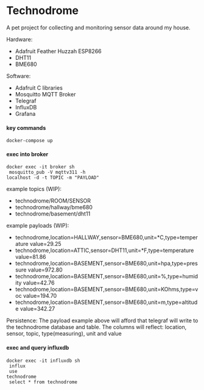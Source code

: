 # Technodrome

A pet project for collecting and monitoring sensor data around my house.

Hardware:
- Adafruit Feather Huzzah ESP8266
- DHT11
- BME680

Software:
- Adafruit C libraries
- Mosquitto MQTT Broker
- Telegraf
- InfluxDB
- Grafana

#### key commands
<code>docker-compose up</code>


#### exec into broker
<code>docker exec -it broker sh</br>
mosquitto_pub -V mqttv311 -h localhost -d -t TOPIC -m "PAYLOAD"
</code>

example topics (WIP): 
- technodrome/ROOM/SENSOR
- technodrome/hallway/bme680
- technodrome/basement/dht11

example payloads (WIP):
- technodrome,location=HALLWAY,sensor=BME680,unit=*C,type=temperature value=29.25
- technodrome,location=ATTIC,sensor=DHT11,unit=*F,type=temperature  value=81.86
- technodrome,location=BASEMENT,sensor=BME680,unit=hpa,type=pressure value=972.80
- technodrome,location=BASEMENT,sensor=BME680,unit=%,type=humidity value=42.76
- technodrome,location=BASEMENT,sensor=BME680,unit=KOhms,type=voc value=194.70
- technodrome,location=BASEMENT,sensor=BME680,unit=m,type=altitude value=342.27

Persistence:
The payload example above will afford that telegraf will write to the technodrome database and table.
The columns will reflect: location, sensor, topic, type(measuring), unit and value

#### exec and query influxdb
<code>docker exec -it influxdb sh</br>
influx</br>
use technodrome</br>
select * from technodrome</br>
</code>




